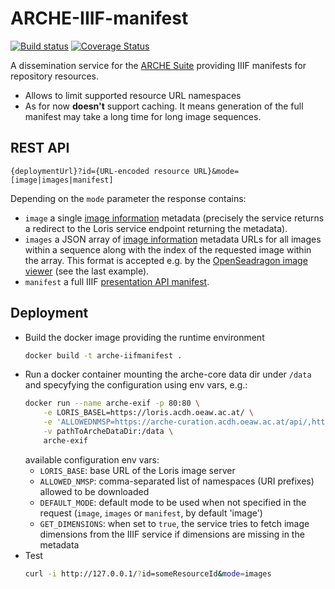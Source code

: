 # ARCHE-IIIF-manifest

[![Build status](https://github.com/acdh-oeaw/arche-iiifmanifest/actions/workflows/deploy.yaml/badge.svg)](https://github.com/acdh-oeaw/arche-iiifmanifest/actions/workflows/deploy.yaml)
[![Coverage Status](https://coveralls.io/repos/github/acdh-oeaw/arche-iiifmanifest/badge.svg?branch=master)](https://coveralls.io/github/acdh-oeaw/arche-iiifmanifest?branch=master)

A dissemination service for the [ARCHE Suite](https://acdh-oeaw.github.io/arche-docs/) providing IIIF manifests for repository resources.

* Allows to limit supported resource URL namespaces
* As for now **doesn't** support caching.
  It means generation of the full manifest may take a long time for long image sequences.

## REST API

`{deploymentUrl}?id={URL-encoded resource URL}&mode=[image|images|manifest]`

Depending on the `mode` parameter the response contains:

* `image` a single [image information](https://iiif.io/api/image/2.1/#image-information) metadata
  (precisely the service returns a redirect to the Loris service endpoint returning the metadata).
* `images` a JSON array of [image information](https://iiif.io/api/image/2.1/#image-information) metadata URLs
  for all images within a sequence along with the index of the requested image within the array.
  This format is accepted e.g. by the [OpenSeadragon image viewer](https://openseadragon.github.io/examples/tilesource-iiif/) (see the last example).
* `manifest` a full IIIF [presentation API manifest](https://iiif.io/api/presentation/2.1/#manifest).

## Deployment

* Build the docker image providing the runtime environment
  ```bash
  docker build -t arche-iifmanifest .
  ```
* Run a docker container mounting the arche-core data dir under `/data` and specyfying the configuration using env vars, e.g.:
  ```bash
  docker run --name arche-exif -p 80:80 \
      -e LORIS_BASEL=https://loris.acdh.oeaw.ac.at/ \
      -e 'ALLOWEDNMSP=https://arche-curation.acdh.oeaw.ac.at/api/,https://arche-dev.acdh-dev.oeaw.ac.at/api/' \
      -v pathToArcheDataDir:/data \
      arche-exif
  ```
  available configuration env vars:
  * `LORIS_BASE`: base URL of the Loris image server
  * `ALLOWED_NMSP`: comma-separated list of namespaces (URI prefixes) allowed to be downloaded
  * `DEFAULT_MODE`: default mode to be used when not specified in the request (`image`, `images` or `manifest`, by default 'image')
  * `GET_DIMENSIONS`: when set to `true`, the service tries to fetch image dimensions from the IIIF service if dimensions are missing in the metadata
* Test
  ```bash
  curl -i http://127.0.0.1/?id=someResourceId&mode=images
  ```


